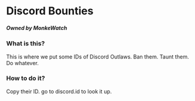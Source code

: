 # Discord Bounties
##### Owned by MonkeWatch
### What is this?
This is where we put some IDs of Discord Outlaws. Ban them. Taunt them. Do whatever.
### How to do it?
Copy their ID. go to discord.id to look it up.
